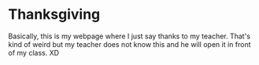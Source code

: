 # Thanksgiving
Basically, this is my webpage where I just say thanks to my teacher. That's kind of weird but my teacher does not know this and he will open it in front of my class. XD
